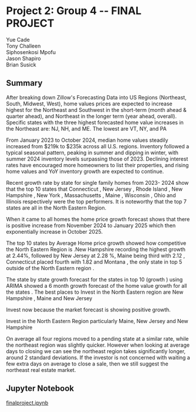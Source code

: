 # Project 2: Group 4 -- FINAL PROJECT

Yue Cade \
Tony Challeen \
Siphosenkosi Mpofu \
Jason Shapiro \
Brian Susick

## Summary

After breaking down Zillow's Forecasting Data into US Regions (Northeast, South, Midwest, West), home values prices are expected to increase highest for the Northeast and Southwest in the short-term (month ahead & quarter ahead), and Northeast in the longer term (year ahead, overall). Specific states with the three highest forecasted home value increases in the Northeast are: NJ, NH, and ME. The lowest are VT, NY, and PA

From January 2023 to October 2024, median home values steadily increased from $219k to $235k across all U.S. regions. Inventory followed a typical seasonal pattern, peaking in summer and dipping in winter, with summer 2024 inventory levels surpassing those of 2023. Declining interest rates have encouraged more homeowners to list their properties, and rising home values and YoY inventory growth are expected to continue.

Recent growth rate by state for single family homes from 2023- 2024 show that the top 10 states that Connecticut , New Jersey , Rhode Island , New Hampshire , New York , Massachusetts , Maine , Wisconsin , Ohio and Illinois respectively were the top performers. It is noteworthy that the top 7 states are all in the North Eastern Region.

When it came to all homes the home price growth forecast shows that there is positive increase from November 2024 to January 2025 which then exponentially increase in October 2025.

The top 10 states by Average Home price growth showed how competitive the North Eastern Region is .New Hampshire recording the highest growth at 2.44%, followed by New Jersey at 2.28 %, Maine being third with 2.12 , Connecticut placed fourth with 1.82 and Montana , the only state in top 5 outside of the North Eastern region .

The state by state growth forecast for the states in top 10 (growth ) using ARIMA showed a 6 month growth forecast of the home value growth for all the states . The best places to Invest in the North Eastern region are New Hampshire , Maine and New Jersey

Invest now because the market forecast is showing positive growth.

Invest in the North Eastern Region particularly Maine, New Jersey and New Hampshire

On average all four regions moved to a pending state at a similar rate, while the northeast region was slightly quicker. However when looking at average days to closing we can see the northeast region takes significantly longer, around 2 standard deviations. If the investor is not concerned with waiting a few extra days on average to close a sale, then we still suggest the northeast real estate market.

## Jupyter Notebook

[finalproject.ipynb](./finalproject.ipynb)
